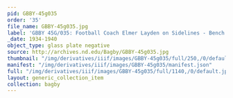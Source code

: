 ```yaml
---
pid: GBBY-45g035
order: '35'
file_name: GBBY-45g035.jpg
label: 'GBBY 45G/035: Football Coach Elmer Layden on Sidelines - Bench - c1934-1940'
_date: 1934-1940
object_type: glass plate negative
source: http://archives.nd.edu/Bagby/GBBY-45g035.jpg
thumbnail: "/img/derivatives/iiif/images/GBBY-45g035/full/250,/0/default.jpg"
manifest: "/img/derivatives/iiif/images/GBBY-45g035/manifest.json"
full: "/img/derivatives/iiif/images/GBBY-45g035/full/1140,/0/default.jpg"
layout: generic_collection_item
collection: bagby
---
```

